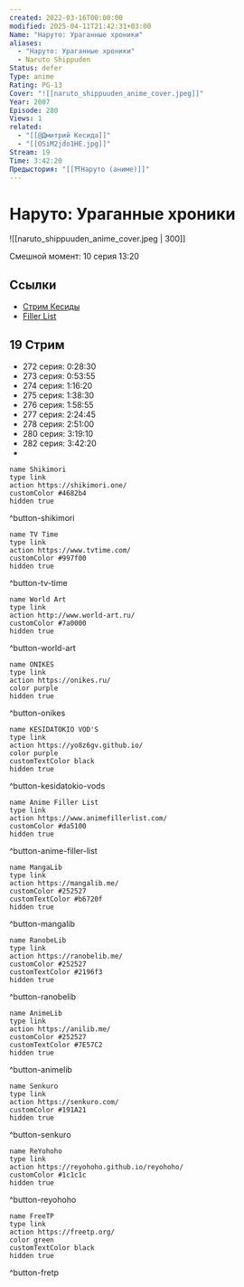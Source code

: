 ```yaml
---
created: 2022-03-16T00:00:00
modified: 2025-04-11T21:42:31+03:00
Name: "Наруто: Ураганные хроники"
aliases:
  - "Наруто: Ураганные хроники"
  - Naruto Shippuden
Status: defer
Type: anime
Rating: PG-13
Cover: "![[naruto_shippuuden_anime_cover.jpeg]]"
Year: 2007
Episode: 280
Views: 1
related:
  - "[[@Дмитрий Кесида]]"
  - "[[OSiM2jdo1HE.jpg]]"
Stream: 19
Time: 3:42:20
Предыстория: "[[⛩️Наруто (аниме)]]"
---
```


# Наруто: Ураганные хроники

![[naruto_shippuuden_anime_cover.jpeg | 300]]

Смешной момент: 10 серия 13:20

## Ссылки

 - [Стрим Кесиды](https://onikes.ru/anismotr/372-naruto-shippuuden-marafon-bez-fillerov-naruto-uragannye-hroniki.html)
 - [Filler List](https://www.animefillerlist.com/shows/naruto-shippuden)


## 19 Стрим

 - 272 серия: 0:28:30
 - 273 серия: 0:53:55
 - 274 серия: 1:16:20
 - 275 серия: 1:38:30
 - 276 серия: 1:58:55
 - 277 серия: 2:24:45
 - 278 серия: 2:51:00
 - 280 серия: 3:19:10
 - 282 серия: 3:42:20
 - 

```button
name Shikimori
type link
action https://shikimori.one/
customColor #4682b4
hidden true
```
^button-shikimori

```button
name TV Time
type link
action https://www.tvtime.com/
customColor #997f00
hidden true
```
^button-tv-time

```button
name World Art
type link
action http://www.world-art.ru/
customColor #7a0000
hidden true
```
^button-world-art

```button
name ONIKES
type link
action https://onikes.ru/
color purple
hidden true
```
^button-onikes

```button
name KESIDATOKIO VOD'S
type link
action https://yo8z6gv.github.io/
color purple
customTextColor black
hidden true
```
^button-kesidatokio-vods

```button
name Anime Filler List
type link
action https://www.animefillerlist.com/
customColor #da5100
hidden true
```
^button-anime-filler-list

```button
name MangaLib
type link
action https://mangalib.me/
customColor #252527
customTextColor #b6720f
hidden true
```
^button-mangalib

```button
name RanobeLib
type link
action https://ranobelib.me/
customColor #252527
customTextColor #2196f3
hidden true
```
^button-ranobelib

```button
name AnimeLib
type link
action https://anilib.me/
customColor #252527
customTextColor #7E57C2
hidden true
```
^button-animelib

```button
name Senkuro
type link
action https://senkuro.com/
customColor #191A21
hidden true
```
^button-senkuro

```button
name ReYohoho
type link
action https://reyohoho.github.io/reyohoho/
customColor #1c1c1c
hidden true
```
^button-reyohoho

```button
name FreeTP
type link
action https://freetp.org/
color green
customTextColor black
hidden true
```
^button-fretp
